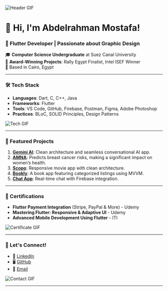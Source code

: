 <!-- Add a header GIF -->
![Header GIF](https://github.com/mdazfar2/Cool-GIFs-For-GitHub/blob/main/Images/header.gif)

# 👋 Hi, I'm Abdelrahman Mostafa! 
### 🚀 Flutter Developer | Passionate about Graphic Design

🎓 **Computer Science Undergraduate** at Suez Canal University  
🌟 **Award-Winning Projects**: Rally Egypt Finalist, Intel ISEF Winner  
📍 Based in Cairo, Egypt  

---

### 🛠️ Tech Stack
- **Languages**: Dart, C, C++, Java
- **Frameworks**: Flutter
- **Tools**: VS Code, GitHub, Firebase, Postman, Figma, Adobe Photoshop
- **Practices**: BLoC, SOLID Principles, Design Patterns

![Tech GIF](https://github.com/mdazfar2/Cool-GIFs-For-GitHub/blob/main/Images/code.gif)

---

### 🌟 Featured Projects
1. **[Gemini AI](#)**: Clean architecture and seamless conversational AI app.
2. **[AMNA](#)**: Predicts breast cancer risks, making a significant impact on women’s health.
3. **[Scopo](#)**: Responsive movie app with clean architecture.
4. **[Bookly](#)**: A book app featuring categorized listings using MVVM.
5. **[Chat App](#)**: Real-time chat with Firebase integration.

---

### 📜 Certifications
- **Flutter Payment Integration** (Stripe, PayPal & More) - Udemy  
- **Mastering Flutter: Responsive & Adaptive UI** - Udemy  
- **Advanced Mobile Development Using Flutter** - ITI  

![Certificate GIF](https://github.com/mdazfar2/Cool-GIFs-For-GitHub/blob/main/Images/award.gif)

---

### 🤝 Let's Connect!
- 💼 [LinkedIn](https://www.linkedin.com/in/abdelrahman-mostafa-094118255/)
- 🖥️ [GitHub](https://github.com/Abd0-M0stafa)
- 📧 [Email](mailto:abdelrahman.azab688@gmail.com)

![Contact GIF](https://github.com/mdazfar2/Cool-GIFs-For-GitHub/blob/main/Images/email.gif)

---

